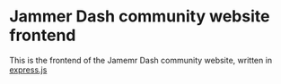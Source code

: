 # Jammer Dash community website frontend
This is the frontend of the Jamemr Dash community website, written in [express.js](https://expressjs.com)
